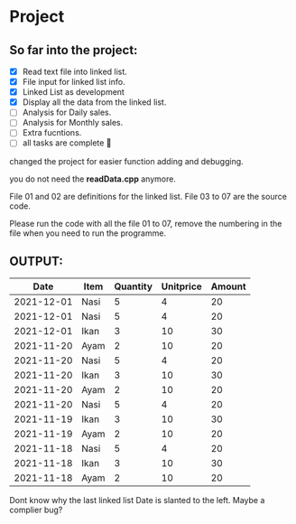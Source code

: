 # Project

## So far into the project:
- [x] Read text file into linked list.
- [x] File input for linked list info.
- [x] Linked List as development 
- [x] Display all the data from the linked list.
- [ ] Analysis for Daily sales.
- [ ] Analysis for Monthly sales.
- [ ] Extra fucntions.  
- [ ] all tasks are complete :tada:

changed the project for easier function adding and debugging.

you do not need the **readData.cpp** anymore.

File 01 and 02 are definitions for the linked list.
File 03 to 07 are the source code.

Please run the code with all the file 01 to 07, remove the numbering in the file when you need to run the programme.

## OUTPUT:

 |      Date      |      Item     |    Quantity   |    Unitprice  |     Amount    |
 |----------------|---------------|---------------|---------------|---------------|
 |2021-12-01      |Nasi           |5              |4              |20             |
 |2021-12-01      |Nasi           |5              |4              |20             |
 |2021-12-01      |Ikan           |3              |10             |30             |
 |2021-11-20      |Ayam           |2              |10             |20             |
 |2021-11-20      |Nasi           |5              |4              |20             |
 |2021-11-20      |Ikan           |3              |10             |30             |
 |2021-11-20      |Ayam           |2              |10             |20             |
 |2021-11-20      |Nasi           |5              |4              |20             |
 |2021-11-19      |Ikan           |3              |10             |30             |
 |2021-11-19      |Ayam           |2              |10             |20             |
 |2021-11-18      |Nasi           |5              |4              |20             |
 |2021-11-18      |Ikan           |3              |10             |30             |
 |2021-11-18      |Ayam           |2              |10             |20             |
 
 Dont know why the last linked list Date is slanted to the left. Maybe a complier bug?

